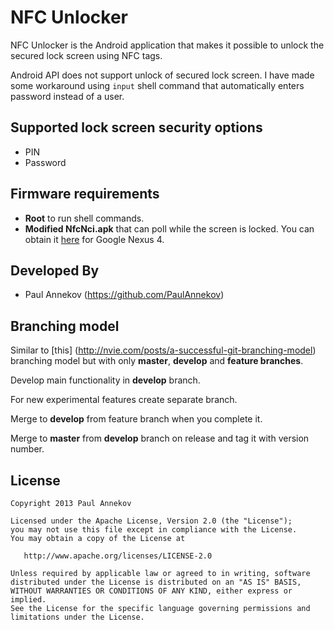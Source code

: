 NFC Unlocker
===========

NFC Unlocker is the Android application that makes it possible to unlock the secured lock screen using NFC tags.

Android API does not support unlock of secured lock screen. I have made some workaround using `input` shell command that automatically enters password instead of a user.



Supported lock screen security options
--------------------------------------

* PIN
* Password



Firmware requirements
---------------------

* **Root** to run shell commands.
* **Modified NfcNci.apk** that can poll while the screen is locked. You can obtain it [here][1] for Google Nexus 4.



Developed By
------------

* Paul Annekov (https://github.com/PaulAnnekov)



Branching model
---------------

Similar to [this] (http://nvie.com/posts/a-successful-git-branching-model) branching model but with only **master**,
**develop** and **feature branches**.

Develop main functionality in **develop** branch.

For new experimental features create separate branch.

Merge to **develop** from feature branch when you complete it.

Merge to **master** from **develop** branch on release and tag it with version number.



License
-------

    Copyright 2013 Paul Annekov

    Licensed under the Apache License, Version 2.0 (the "License");
    you may not use this file except in compliance with the License.
    You may obtain a copy of the License at

       http://www.apache.org/licenses/LICENSE-2.0

    Unless required by applicable law or agreed to in writing, software
    distributed under the License is distributed on an "AS IS" BASIS,
    WITHOUT WARRANTIES OR CONDITIONS OF ANY KIND, either express or implied.
    See the License for the specific language governing permissions and
    limitations under the License.





 [1]: http://forum.xda-developers.com/showthread.php?t=2026439